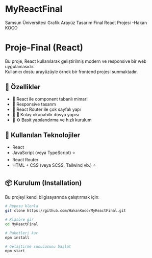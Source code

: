 # MyReactFinal
Samsun Üniversitesi Grafik Arayüz Tasarım Final React Projesi -Hakan KOÇO

# Proje-Final (React)

Bu proje, React kullanılarak geliştirilmiş modern ve responsive bir web uygulamasıdır.  
Kullanıcı dostu arayüzüyle örnek bir frontend projesi sunmaktadır.

## 🚀 Özellikler

- 🔹 React ile component tabanlı mimari
- 🔹 Responsive tasarım
- 🔹 React Router ile çok sayfalı yapı
- 🔹 📁 Kolay okunabilir dosya yapısı
- 🔹 ⚙️ Basit yapılandırma ve hızlı kurulum

## 🧰 Kullanılan Teknolojiler

- React
- JavaScript (veya TypeScript) ⭐️
- React Router
- HTML + CSS (veya SCSS, Tailwind vb.) ⭐️


## 📦 Kurulum (Installation)

Bu projeyi kendi bilgisayarında çalıştırmak için:

```bash
# Reposu klonla
git clone https://github.com/HakanKoco/MyReactFinal.git

# Klasöre gir
cd MyReactFinal

# Paketleri kur
npm install

# Geliştirme sunucusunu başlat
npm start
